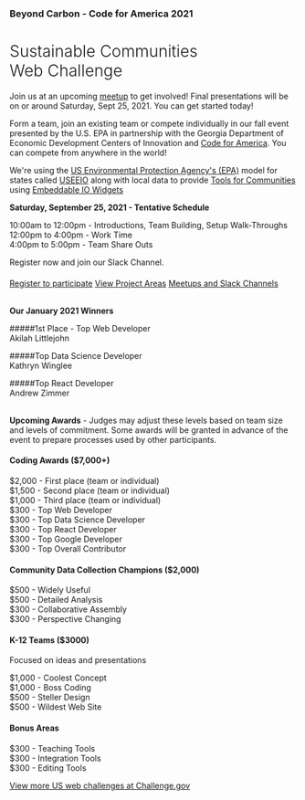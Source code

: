 <!-- MOVED TO Community/Challenge/README.md -->

<h3><span style="white-space:nowrap">Beyond Carbon - Code for America 2021<!-- Virtual AND in person in Atlanta, Georgia--></span></h3>

<h1 style="font-weight:300">Sustainable Communities <span style="white-space:nowrap">Web Challenge</span></h1>


Join us at an upcoming <a href="meetups/">meetup</a> to get involved! Final presentations will be on or around Saturday, Sept 25, 2021. You can get started today!<br>

Form a team, join an existing team or compete individually in our fall event presented by the U.S. EPA in partnership with the Georgia Department of Economic Development Centers of Innovation and <a href="https://www.codeforamerica.org/" target="_parent" style="white-space: nowrap;">Code for America</a>. You can compete from anywhere in the world!   

We're using the <a href="https://www.epa.gov" target="_parent">US Environmental Protection Agency's&nbsp;(EPA)</a> model for states called 
<a href="https://www.epa.gov/land-research/us-environmentally-extended-input-output-useeio-models" target="_blank">USEEIO</a> along with local data to provide [Tools for Communities](../../io/communities/) using [Embeddable IO Widgets](../../io/charts/)

 
<!-- with an eye toward providing location-based add-ons to [BeyondCarbon.org](https://www.beyondcarbon.org/look-up-your-state/) and [Google DataCommons.org](https://datacommons.org/place/country/USA?topic=Environment). -->  


<!-- We're combining national and state-level economic data, community resources and planning input from local communities to customize new environmental indicator models to meet&nbsp;community&nbsp;needs. -->  


<b>Saturday, September 25, 2021 - Tentative Schedule</b>  

10:00am to 12:00pm - Introductions, Team Building, Setup Walk-Throughs  
12:00pm to 4:00pm - Work Time  
4:00pm to 5:00pm - Team Share Outs  


Register now and join our Slack Channel.  

<!-- Also update in community index.html footer -->
<div style="margin-top:20px">
<a href="registration/" class="btn btn-success">Register to participate</a>
<a href="../projects/" class="btn btn-warning">View Project Areas</a>
<a href="meetups" class="btn btn-danger">Meetups and Slack Channels</a>
</div>
<br>

<b>Our January 2021 Winners</b>

#####1st Place - Top Web Developer  
Akilah Littlejohn  

#####Top Data Science Developer  
Kathryn Winglee  

#####Top React Developer  
Andrew Zimmer  
<br>

**Upcoming Awards** - Judges may adjust these levels based on team size and levels of commitment.  Some awards will be granted in advance of the event to prepare processes used by other participants.  

#### Coding Awards ($7,000+)  
$2,000 - First place (team or individual)  
$1,500 - Second place (team or individual)  
$1,000 - Third place (team or individual)  
$300 - Top Web Developer  
$300 - Top Data Science Developer  
$300 - Top React Developer  
$300 - Top Google Developer  
$300 - Top Overall Contributor 

#### Community Data Collection Champions ($2,000)
$500 - Widely Useful  
$500 - Detailed Analysis  
$300 - Collaborative Assembly  
$300 - Perspective Changing  

#### K-12 Teams ($3000)

Focused on ideas and presentations  

$1,000 - Coolest Concept  
$1,000 - Boss Coding  
$500 - Steller Design  
$500 - Wildest Web Site  

#### Bonus Areas
$300 - Teaching Tools  
$300 - Integration Tools  
$300 - Editing Tools  

<!-- 
<a href="meetups/">Open Slack Desktop App</a> / [Open in Browser](https://model-earth.slack.com/)
<b>Slack Workspace:</b> model-earth.slack.com 

## $10,000 in Challenge Awards



1st place: $2,500  
2nd place: $1,500  
3rd place: $1,000  

Honorable mention 1: $500  
Honorable mention 2: $500  

Implementation project 1: $2,000  
Implementation project 2: $2,000  

The implementation portion will be allocated based on pitches from teams after the award recipients are named.  Implementation projects will be distributed upon project completion within 3 months after the challenge.  


### Sustainable Communities Web Challenge

<b>Saturday, January - </b> - Virtual Kickoff on Zoom    
  
<b>Saturday, January</b> - Final Round, Integrations 

<b>Sunday, January - 2 PM to 4 PM</b> - Zoom Presentations and Awards  


<b>Project participants will explore</b>
1. Goods and services each community produces    
2. The environmental impact of each community's top industries  
3. How new technologies can change a community's impact  
4. Ways communities are using and reusing materials to fuel net zero initiatives  

Judges will use Slack video to deliberate while using a Google Form for calculating scores for the Oct 25 awards.<br><br>
-->
<a href="https://www.challenge.gov/">View more US web challenges at Challenge.gov</a>  





